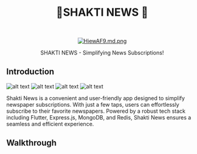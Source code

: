 <h1 align="center">  📲SHAKTI NEWS  📰 </h1> <br>
<p align="center">
</p>

<p align="center">
 <a href="https://pbs.twimg.com/media/GLwgHwIXMAAUBrS?format=jpg&name=small">
    <img src="https://res.cloudinary.com/dgyvdwda7/image/upload/v1720935973/yhaaejzc59oegbakyoe0.png" alt="HiewAF9.md.png" border="0">
  </a>
<p align="center">
  SHAKTI NEWS - Simplifying News Subscriptions!
</p>

## Introduction
![alt text](https://img.shields.io/badge/Flutter-white?style=for-the-badge&logo=flutter&logoColor=02569B) 
![alt text](https://img.shields.io/badge/Express.js-white?style=for-the-badge)
![alt text](https://img.shields.io/badge/MongoDB-4EA94B?style=for-the-badge&logo=mongodb&logoColor=white)
![alt text](https://img.shields.io/badge/redis-%23DD0031.svg?&style=for-the-badge&logo=redis&logoColor=white)

Shakti News is a convenient and user-friendly app designed to simplify newspaper subscriptions. With just a few taps, users can effortlessly subscribe to their favorite newspapers. Powered by a robust tech stack including Flutter, Express.js, MongoDB, and Redis, Shakti News ensures a seamless and efficient experience.

## Walkthrough
